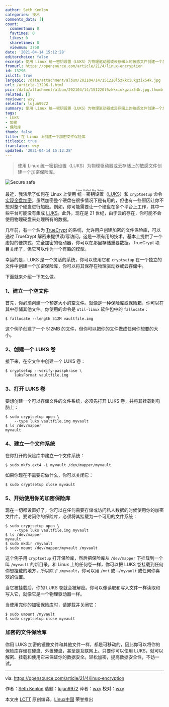 ```yaml
---
author: Seth Kenlon
categories: 技术
comments_data: []
count:
  commentnum: 0
  favtimes: 0
  likes: 0
  sharetimes: 0
  viewnum: 3768
date: '2021-04-14 15:12:28'
editorchoice: false
excerpt: 使用 Linux 统一密钥设置（LUKS）为物理驱动器或云存储上的敏感文件创建一个加密保险库。
fromurl: https://opensource.com/article/21/4/linux-encryption
id: 13296
islctt: true
largepic: /data/attachment/album/202104/14/151220l5zkkxiukgzix54k.jpg
url: /article-13296-1.html
pic: /data/attachment/album/202104/14/151220l5zkkxiukgzix54k.jpg.thumb.jpg
related: []
reviewer: wxy
selector: lujun9972
summary: 使用 Linux 统一密钥设置（LUKS）为物理驱动器或云存储上的敏感文件创建一个加密保险库。
tags:
- LUKS
- 加密
- 保险库
thumb: false
title: 在 Linux 上创建一个加密文件保险库
titlepic: true
translator: wxy
updated: '2021-04-14 15:12:28'
---
```



> 
> 使用 Linux 统一密钥设置（LUKS）为物理驱动器或云存储上的敏感文件创建一个加密保险库。
> 
> 
> 


![](/data/attachment/album/202104/14/151220l5zkkxiukgzix54k.jpg "Secure safe")


最近，我演示了如何在 Linux 上使用<ruby> 统一密钥设置 <rt>  Linux Unified Key Setup </rt></ruby>（[LUKS](https://gitlab.com/cryptsetup/cryptsetup/blob/master/README.md)）和 `cryptsetup` 命令 [实现全盘加密](https://opensource.com/article/21/3/encryption-luks)。虽然加密整个硬盘在很多情况下是有用的，但也有一些原因让你不想对整个硬盘进行加密。例如，你可能需要让一个硬盘在多个平台上工作，其中一些平台可能没有集成 [LUKS](https://gitlab.com/cryptsetup/cryptsetup/blob/master/README.md)。此外，现在是 21 世纪，由于云的存在，你可能不会使用物理硬盘来处理所有的数据。


几年前，有一个名为 [TrueCrypt](https://en.wikipedia.org/wiki/TrueCrypt) 的系统，允许用户创建加密的文件保险库，可以通过 TrueCrypt 解密来提供读/写访问。这是一项有用的技术，基本上提供了一个虚拟的便携式、完全加密的驱动器，你可以在那里存储重要数据。TrueCrypt 项目关闭了，但它可以作为一个有趣的模型。


幸运的是，LUKS 是一个灵活的系统，你可以使用它和 `cryptsetup` 在一个独立的文件中创建一个加密保险库，你可以将其保存在物理驱动器或云存储中。


下面就来介绍一下怎么做。


### 1、建立一个空文件


首先，你必须创建一个预定大小的空文件。就像是一种保险库或保险箱，你可以在其中存储其他文件。你使用的命令是 `util-linux` 软件包中的 `fallocate`：



```
$ fallocate --length 512M vaultfile.img

```

这个例子创建了一个 512MB 的文件，但你可以把你的文件做成任何你想要的大小。


### 2、创建一个 LUKS 卷


接下来，在空文件中创建一个 LUKS 卷：



```
$ cryptsetup --verify-passphrase \
    luksFormat vaultfile.img

```

### 3、打开 LUKS 卷


要想创建一个可以存储文件的文件系统，必须先打开 LUKS 卷，并将其挂载到电脑上：



```
$ sudo cryptsetup open \
    --type luks vaultfile.img myvault
$ ls /dev/mapper
myvault

```

### 4、建立一个文件系统


在你打开的保险库中建立一个文件系统：



```
$ sudo mkfs.ext4 -L myvault /dev/mapper/myvault

```

如果你现在不需要它做什么，你可以关闭它：



```
$ sudo cryptsetup close myvault

```

### 5、开始使用你的加密保险库


现在一切都设置好了，你可以在任何需要存储或访问私人数据的时候使用你的加密文件库。要访问你的保险库，必须将其挂载为一个可用的文件系统：



```
$ sudo cryptsetup open \
    --type luks vaultfile.img myvault
$ ls /dev/mapper
myvault
$ sudo mkdir /myvault
$ sudo mount /dev/mapper/myvault /myvault

```

这个例子用 `cryptsetup` 打开保险库，然后把保险库从 `/dev/mapper` 下挂载到一个叫 `/myvault` 的新目录。和 Linux 上的任何卷一样，你可以把 LUKS 卷挂载到任何你想挂载的地方，所以除了 `/myvault`，你可以用 `/mnt` 或 `~/myvault` 或任何你喜欢的位置。


当它被挂载后，你的 LUKS 卷就会被解密。你可以像读取和写入文件一样读取和写入它，就像它是一个物理驱动器一样。


当使用完你的加密保险库时，请卸载并关闭它：



```
$ sudo umount /myvault
$ sudo cryptsetup close myvault

```

### 加密的文件保险库


你用 LUKS 加密的镜像文件和其他文件一样，都是可移动的，因此你可以将你的保险库存储在硬盘、外置硬盘，甚至是互联网上。只要你可以使用 LUKS，就可以解密、挂载和使用它来保证你的数据安全。轻松加密，提高数据安全性，不妨一试。




---


via: <https://opensource.com/article/21/4/linux-encryption>


作者：[Seth Kenlon](https://opensource.com/users/seth) 选题：[lujun9972](https://github.com/lujun9972) 译者：[wxy](https://github.com/wxy) 校对：[wxy](https://github.com/wxy)


本文由 [LCTT](https://github.com/LCTT/TranslateProject) 原创编译，[Linux中国](https://linux.cn/) 荣誉推出
